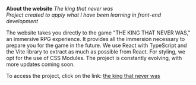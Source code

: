 **About the website**
*The king that never was*  
*Project created to apply what I have been learning in front-end development*

The website takes you directly to the game "THE KING THAT NEVER WAS," an immersive RPG experience. It provides all the immersion necessary to prepare you for the game in the future. We use React with TypeScript and the Vite library to extract as much as possible from React. For styling, we opt for the use of CSS Modules. The project is constantly evolving, with more updates coming soon.

To access the project, click on the link: [the king that never was](https://tkntw-vercel.vercel.app)



